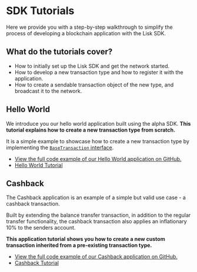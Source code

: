 # SDK Tutorials

Here we provide you with a step-by-step walkthrough to simplify the process of developing a blockchain application with the Lisk SDK.

## What do the tutorials cover?

- How to initially set up the Lisk SDK and get the network started.
- How to develop a new transaction type and how to register it with the application.
- How to create a sendable transaction object of the new type, and broadcast it to the network.

## Hello World

We introduce you our hello world application built using the alpha SDK. __This tutorial explains how to create a new transaction type from scratch.__

It is a simple example to showcase how to create a new transaction type by implementing the [`BaseTransaction` interface](custom-transactions.md).

- [View the full code example of our Hello World application on GitHub.](https://github.com/LiskHQ/lisk-sdk-examples/tree/development/hello_world)
- [Hello World Tutorial](tutorials/hello-world.md)

## Cashback

The Cashback application is an example of a simple but valid use case - a cashback transaction.

Built by extending the balance transfer transaction, in addition to the regular transfer functionality, the cashback transaction also applies an inflationary 10% to the senders account.

__This application tutorial shows you how to create a new custom transaction inherited from a pre-existing transaction type.__

- [View the full code example of our Cashback application on GitHub.](https://github.com/LiskHQ/lisk-sdk-examples/tree/development/cashback)
- [Cashback Tutorial](tutorials/cashback.md)
